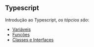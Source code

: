 Typescript
--------------------------------------------------
Introdução ao Typescript, *os tópcios são*:

* [Variáveis](https://github.com/robsonoduarte/learn-angularjs/blob/master/construindo-aplicacoes-web-com-o-novo-angular-4/typescript/variaveis.ts)
* [Funções](https://github.com/robsonoduarte/learn-angularjs/blob/master/construindo-aplicacoes-web-com-o-novo-angular-4/typescript/funcoes.ts)
* [Classes e Interfaces](https://github.com/robsonoduarte/learn-angularjs/blob/master/construindo-aplicacoes-web-com-o-novo-angular-4/typescript/classe-e-interfaces.ts)
